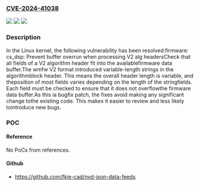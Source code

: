 ### [CVE-2024-41038](https://cve.mitre.org/cgi-bin/cvename.cgi?name=CVE-2024-41038)
![](https://img.shields.io/static/v1?label=Product&message=Linux&color=blue)
![](https://img.shields.io/static/v1?label=Version&message=f6bc909e7673%3C%206619aa48a011%20&color=brighgreen)
![](https://img.shields.io/static/v1?label=Vulnerability&message=n%2Fa&color=brighgreen)

### Description

In the Linux kernel, the following vulnerability has been resolved:firmware: cs_dsp: Prevent buffer overrun when processing V2 alg headersCheck that all fields of a V2 algorithm header fit into the availablefirmware data buffer.The wmfw V2 format introduced variable-length strings in the algorithmblock header. This means the overall header length is variable, and theposition of most fields varies depending on the length of the stringfields. Each field must be checked to ensure that it does not overflowthe firmware data buffer.As this ia bugfix patch, the fixes avoid making any significant change tothe existing code. This makes it easier to review and less likely tointroduce new bugs.

### POC

#### Reference
No PoCs from references.

#### Github
- https://github.com/fkie-cad/nvd-json-data-feeds

